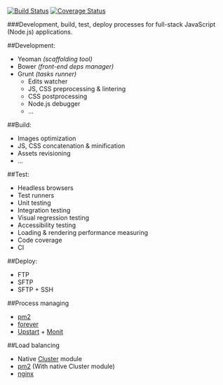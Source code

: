 [![Build Status](https://travis-ci.org/roman01la/develop-build-test-deploy.svg?branch=master)](https://travis-ci.org/roman01la/develop-build-test-deploy)
[![Coverage Status](https://coveralls.io/repos/roman01la/develop-build-test-deploy/badge.png?branch=master)](https://coveralls.io/r/roman01la/develop-build-test-deploy?branch=master)

###Development, build, test, deploy processes for full-stack JavaScript (Node.js) applications.

##Development:
- Yeoman *(scaffolding tool)*
- Bower *(front-end deps manager)*
- Grunt *(tasks runner)*
    - Edits watcher
    - JS, CSS preprocessing & lintering
    - CSS postprocessing
    - Node.js debugger
    - ...

##Build:
- Images optimization
- JS, CSS concatenation & minification
- Assets revisioning
- ...

##Test:
- Headless browsers
- Test runners
- Unit testing
- Integration testing
- Visual regression testing
- Accessibility testing
- Loading & rendering performance measuring
- Code coverage
- CI

##Deploy:
- FTP
- SFTP
- SFTP + SSH

##Process managing
- [pm2](https://github.com/Unitech/pm2)
- [forever](https://github.com/nodejitsu/forever)
- [Upstart](http://upstart.ubuntu.com/) + [Monit](http://mmonit.com/monit/)

##Load balancing
- Native [Cluster](http://nodejs.org/api/cluster.html) module
- [pm2](https://github.com/Unitech/pm2) (With native Cluster module)
- [nginx](http://cjihrig.com/blog/scaling-node-js-applications/)
